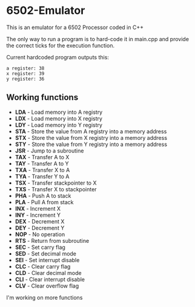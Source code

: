 # 6502-Emulator

This is an emulator for a 6502 Processor coded in C++

The only way to run a program is to hard-code it in main.cpp and provide the correct ticks for the execution function.

Current hardcoded program outputs this:

```
a register: 38
x register: 39
y register: 36
```

## Working functions

 - **LDA** - Load memory into A registry
 - **LDX** - Load memory into X registry
 - **LDY** - Load memory into Y registry
 - **STA** - Store the value from A registry into a memory address
 - **STX** - Store the value from X registry into a memory address
 - **STY** - Store the value from Y registry into a memory address
 - **JSR** - Jump to a subroutine
 - **TAX** - Transfer A to X
 - **TAY** - Transfer A to Y
 - **TXA** - Transfer X to A
 - **TYA** - Transfer Y to A
 - **TSX** - Transfer stackpointer to X
 - **TXS** - Transfer X to stackpointer
 - **PHA** - Push A to stack
 - **PLA** - Pull A from stack
 - **INX** - Increment X
 - **INY** - Increment Y
 - **DEX** - Decrement X
 - **DEY** - Decrement Y
 - **NOP** - No operation
 - **RTS** - Return from subroutine
 - **SEC** - Set carry flag
 - **SED** - Set decimal mode
 - **SEI** - Set interrupt disable
 - **CLC** - Clear carry flag
 - **CLD** - Clear decimal mode
 - **CLI** - Clear interrupt disable
 - **CLV** - Clear overflow flag

I'm working on more functions
